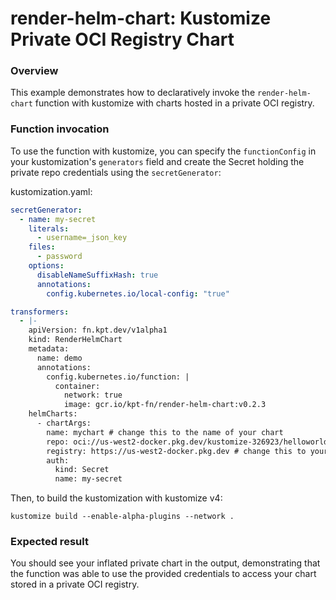 # render-helm-chart: Kustomize Private OCI Registry Chart

### Overview

This example demonstrates how to declaratively invoke the `render-helm-chart`
function with kustomize with charts hosted in a private OCI registry.

### Function invocation

To use the function with kustomize, you can specify the `functionConfig`
in your kustomization's `generators` field and create the Secret holding
the private repo credentials using the `secretGenerator`:

kustomization.yaml:
```yaml
secretGenerator:
  - name: my-secret
    literals:
      - username=_json_key
    files:
      - password
    options:
      disableNameSuffixHash: true
      annotations:
        config.kubernetes.io/local-config: "true"

transformers:
  - |-
    apiVersion: fn.kpt.dev/v1alpha1
    kind: RenderHelmChart
    metadata:
      name: demo
      annotations:
        config.kubernetes.io/function: |
          container:
            network: true
            image: gcr.io/kpt-fn/render-helm-chart:v0.2.3
    helmCharts:
      - chartArgs:
        name: mychart # change this to the name of your chart
        repo: oci://us-west2-docker.pkg.dev/kustomize-326923/helloworld-chart # change this to your private OCI repo
        registry: https://us-west2-docker.pkg.dev # change this to your OCI registry
        auth:
          kind: Secret
          name: my-secret
```

Then, to build the kustomization with kustomize v4:

```shell
kustomize build --enable-alpha-plugins --network .
```

### Expected result

You should see your inflated private chart in the output, demonstrating that the function was able to
use the provided credentials to access your chart stored in a private OCI registry.

